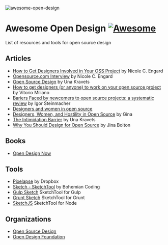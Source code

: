![awesome-open-design](https://cloud.githubusercontent.com/assets/38894/12370870/2a7726fa-bbd6-11e5-97ad-e62fdcffdd4b.png)

# Awesome Open Design [![Awesome](https://cdn.rawgit.com/sindresorhus/awesome/d7305f38d29fed78fa85652e3a63e154dd8e8829/media/badge.svg)](https://github.com/sindresorhus/awesome)
List of resources and tools for open source design

## Articles
* [How to Get Designers Involved in Your OSS Project](https://opensource.com/life/15/7/get-designers-involved-software-project) by Nicole C. Engard
* [Opensource.com Interview](https://opensource.com/business/15/7/interview-una-kravets-ibm) by Nicole C. Engard
* [Open Source Design](http://una.im/open-source-design) by Una Kravets
* [How to get designers (or anyone) to work on your open source project](http://opendesign.foundation/articles/import-designers/) by Vitorio Miliano
* [Bariers Faced by newcomers to open source projects: a systematic review](http://www.academia.edu/6537077/Barriers_faced_by_newcomers_to_open_source_projects_a_systematic_review) by Igor Steinmacher
* [Designers and women in open source](http://old.vi.to/designers-and-women-in-open-source.html)
* [Designers, Women, and Hostility in Open Source](http://smarterware.org/2011/03/designers-women-and-hostility-in-open-source/) by Gina
* [The Intimidation Barrier](http://opendesign.foundation/articles/barriers-for-designers/) by Una Kravets
* [Why You Should Design for Open Source](https://24ways.org/2014/why-you-should-design-for-open-source/) by Jina Bolton

## Books
* [Open Design Now](http://opendesignnow.org/)

## Tools
* [Pixelapse](http://pixelapse.com) by Dropbox
* [Sketch - SketchTool](http://www.sketchapp.com/tool/) by Bohemian Coding
* [Gulp Sketch](https://github.com/cognitom/gulp-sketch) SketchTool for Gulp
* [Grunt Sketch](https://github.com/CodeCatalyst/grunt-sketch) SketchTool for Grunt
* [SketchJS](https://github.com/iDuuck/sketchjs) SketchTool for Node

## Organizations
* [Open Source Design](http://opensourcedesign.net/)
* [Open Design Foundation](http://opendesign.foundation/)
